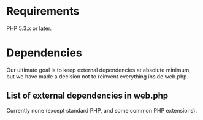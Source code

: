 # Requirements #

PHP 5.3.x or later.

# Dependencies #

Our ultimate goal is to keep external dependencies at absolute minimum, but we have made a decision not to reinvent everything inside web.php.

## List of external dependencies in web.php ##

Currently none (except standard PHP, and some common PHP extensions).